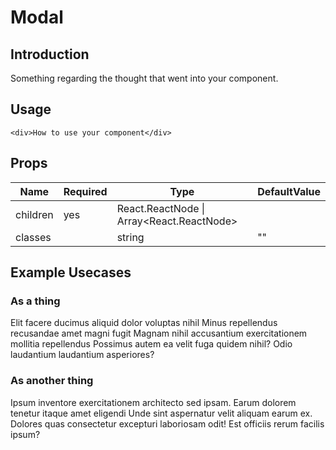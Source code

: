 # Modal

## Introduction

Something regarding the thought that went into your component.

## Usage

```
<div>How to use your component</div>
```

## Props

| Name     | Required | Type                                      | DefaultValue |
| -------- | -------- | ----------------------------------------- | ------------ |
| children | yes      | React.ReactNode \| Array<React.ReactNode> |              |
| classes  |          | string                                    | ""           |

## Example Usecases

### As a thing

Elit facere ducimus aliquid dolor voluptas nihil Minus repellendus recusandae amet magni fugit Magnam nihil accusantium exercitationem mollitia repellendus Possimus autem ea velit fuga quidem nihil? Odio laudantium laudantium asperiores?

### As another thing

Ipsum inventore exercitationem architecto sed ipsam. Earum dolorem tenetur itaque amet eligendi Unde sint aspernatur velit aliquam earum ex. Dolores quas consectetur excepturi laboriosam odit! Est officiis rerum facilis ipsum?
